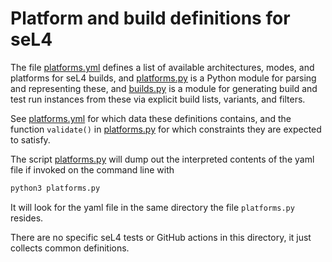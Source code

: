 <!--
     Copyright 2021, Proofcraft Pty Ltd

     SPDX-License-Identifier: CC-BY-SA-4.0
-->

# Platform and build definitions for seL4

The file [platforms.yml] defines a list of available architectures, modes, and
platforms for seL4 builds, and [platforms.py] is a Python module for parsing
and representing these, and [builds.py] is a module for generating build and
test run instances from these via explicit build lists, variants, and filters.

See [platforms.yml] for which data these definitions contains, and the
function `validate()` in [platforms.py] for which constraints they are
expected to satisfy.

The script [platforms.py] will dump out the interpreted contents of the yaml
file if invoked on the command line with

```sh
python3 platforms.py
```

It will look for the yaml file in the same directory the file `platforms.py`
resides.

There are no specific seL4 tests or GitHub actions in this directory, it just
collects common definitions.

[platforms.yml]: ./platforms.yml
[platforms.py]: ./platforms.py
[builds.py]: ./builds.py
